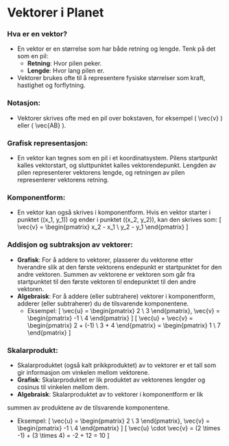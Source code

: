 # Vektorer i Planet

### Hva er en vektor?
- En vektor er en størrelse som har både retning og lengde. Tenk på det som en pil:
  - **Retning**: Hvor pilen peker.
  - **Lengde**: Hvor lang pilen er.
- Vektorer brukes ofte til å representere fysiske størrelser som kraft, hastighet og forflytning.

### Notasjon:
- Vektorer skrives ofte med en pil over bokstaven, for eksempel \( \vec{v} \) eller \( \vec{AB} \).

### Grafisk representasjon:
- En vektor kan tegnes som en pil i et koordinatsystem. Pilens startpunkt kalles vektorstart, og sluttpunktet kalles vektorendepunkt. Lengden av pilen representerer vektorens lengde, og retningen av pilen representerer vektorens retning.

### Komponentform:
- En vektor kan også skrives i komponentform. Hvis en vektor starter i punktet \((x_1, y_1)\) og ender i punktet \((x_2, y_2)\), kan den skrives som:
  \[ \vec{v} = \begin{pmatrix} x_2 - x_1 \\ y_2 - y_1 \end{pmatrix} \]

### Addisjon og subtraksjon av vektorer:
- **Grafisk**: For å addere to vektorer, plasserer du vektorene etter hverandre slik at den første vektorens endepunkt er startpunktet for den andre vektoren. Summen av vektorene er vektoren som går fra startpunktet til den første vektoren til endepunktet til den andre vektoren.
- **Algebraisk**: For å addere (eller subtrahere) vektorer i komponentform, adderer (eller subtraherer) du de tilsvarende komponentene.
  - Eksempel:
    \[ \vec{u} = \begin{pmatrix} 2 \\ 3 \end{pmatrix}, \vec{v} = \begin{pmatrix} -1 \\ 4 \end{pmatrix} \]
    \[ \vec{u} + \vec{v} = \begin{pmatrix} 2 + (-1) \\ 3 + 4 \end{pmatrix} = \begin{pmatrix} 1 \\ 7 \end{pmatrix} \]

### Skalarprodukt:
- Skalarproduktet (også kalt prikkproduktet) av to vektorer er et tall som gir informasjon om vinkelen mellom vektorene.
- **Grafisk**: Skalarproduktet er lik produktet av vektorenes lengder og cosinus til vinkelen mellom dem.
- **Algebraisk**: Skalarproduktet av to vektorer i komponentform er lik

 summen av produktene av de tilsvarende komponentene.
  - Eksempel:
    \[ \vec{u} = \begin{pmatrix} 2 \\ 3 \end{pmatrix}, \vec{v} = \begin{pmatrix} -1 \\ 4 \end{pmatrix} \]
    \[ \vec{u} \cdot \vec{v} = (2 \times -1) + (3 \times 4) = -2 + 12 = 10 \]